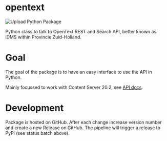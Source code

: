 # opentext

![Upload Python Package](https://github.com/ProvZH/opentext/workflows/Upload%20Python%20Package/badge.svg)


Python class to talk to OpenText REST and Search API, better known as iDMS within Provincie Zuid-Holland.

# Goal
The goal of the package is to have an easy interface to use the API in Python.

Mainly focussed to work with Content Server 20.2, see [API docs](
https://appworksdeveloper.opentext.com/webaccess/#url=%2Fawd%2Fresources%2Fapis%2Fcs-rest-api-for-cs-20-2&tab=501).


# Development
Package is hosted on GitHub. After each change increase version number and create a new Release on GitHub. The pipeline will trigger a release to PyPi (see status batch above).